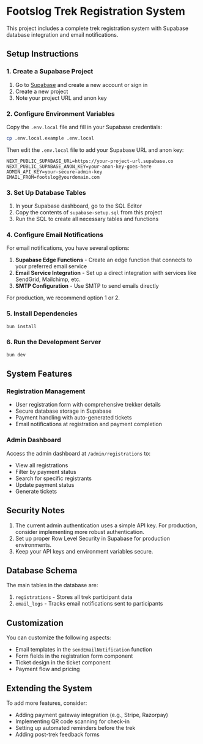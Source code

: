 # Footslog Trek Registration System

This project includes a complete trek registration system with Supabase database integration and email notifications.

## Setup Instructions

### 1. Create a Supabase Project

1. Go to [Supabase](https://supabase.com/) and create a new account or sign in
2. Create a new project
3. Note your project URL and anon key

### 2. Configure Environment Variables

Copy the `.env.local` file and fill in your Supabase credentials:

```bash
cp .env.local.example .env.local
```

Then edit the `.env.local` file to add your Supabase URL and anon key:

```
NEXT_PUBLIC_SUPABASE_URL=https://your-project-url.supabase.co
NEXT_PUBLIC_SUPABASE_ANON_KEY=your-anon-key-goes-here
ADMIN_API_KEY=your-secure-admin-key
EMAIL_FROM=footslog@yourdomain.com
```

### 3. Set Up Database Tables

1. In your Supabase dashboard, go to the SQL Editor
2. Copy the contents of `supabase-setup.sql` from this project
3. Run the SQL to create all necessary tables and functions

### 4. Configure Email Notifications

For email notifications, you have several options:

1. **Supabase Edge Functions** - Create an edge function that connects to your preferred email service
2. **Email Service Integration** - Set up a direct integration with services like SendGrid, Mailchimp, etc.
3. **SMTP Configuration** - Use SMTP to send emails directly

For production, we recommend option 1 or 2.

### 5. Install Dependencies

```bash
bun install
```

### 6. Run the Development Server

```bash
bun dev
```

## System Features

### Registration Management

- User registration form with comprehensive trekker details
- Secure database storage in Supabase
- Payment handling with auto-generated tickets
- Email notifications at registration and payment completion

### Admin Dashboard

Access the admin dashboard at `/admin/registrations` to:

- View all registrations
- Filter by payment status
- Search for specific registrants
- Update payment status
- Generate tickets

## Security Notes

1. The current admin authentication uses a simple API key. For production, consider implementing more robust authentication.
2. Set up proper Row Level Security in Supabase for production environments.
3. Keep your API keys and environment variables secure.

## Database Schema

The main tables in the database are:

1. `registrations` - Stores all trek participant data
2. `email_logs` - Tracks email notifications sent to participants

## Customization

You can customize the following aspects:

- Email templates in the `sendEmailNotification` function
- Form fields in the registration form component
- Ticket design in the ticket component
- Payment flow and pricing

## Extending the System

To add more features, consider:

- Adding payment gateway integration (e.g., Stripe, Razorpay)
- Implementing QR code scanning for check-in
- Setting up automated reminders before the trek
- Adding post-trek feedback forms 
